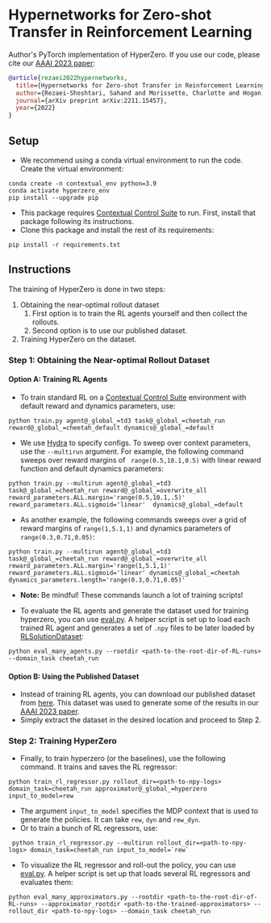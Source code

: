 # Hypernetworks for Zero-shot Transfer in Reinforcement Learning
Author's PyTorch implementation of HyperZero. If you use our code, please cite our [AAAI 2023 paper](https://arxiv.org/abs/2211.15457):

```bib
@article{rezaei2022hypernetworks,
  title={Hypernetworks for Zero-shot Transfer in Reinforcement Learning},
  author={Rezaei-Shoshtari, Sahand and Morissette, Charlotte and Hogan, Francois Robert and Dudek, Gregory and Meger, David},
  journal={arXiv preprint arXiv:2211.15457},
  year={2022}
}
```

## Setup
* We recommend using a conda virtual environment to run the code.
Create the virtual environment:
```commandline
conda create -n contextual_env python=3.9
conda activate hyperzero_env
pip install --upgrade pip
```
* This package requires [Contextual Control Suite](https://github.com/SAIC-MONTREAL/contextual-control-suite) 
to run. First, install that package following its instructions.
* Clone this package and install the rest of its requirements:
```commandline
pip install -r requirements.txt
```

## Instructions
The training of HyperZero is done in two steps:
1. Obtaining the near-optimal rollout dataset 
   1. First option is to train the RL agents yourself and then collect the rollouts. 
   2. Second option is to use our published dataset.
2. Training HyperZero on the dataset.

### Step 1: Obtaining the Near-optimal Rollout Dataset 

#### Option A: Training RL Agents
* To train standard RL on a [Contextual Control Suite](https://github.com/SAIC-MONTREAL/contextual-control-suite) environment with default reward and dynamics parameters, use:
```commandline
python train.py agent@_global_=td3 task@_global_=cheetah_run reward@_global_=cheetah_default dynamics@_global_=default
```
* We use [Hydra](https://github.com/facebookresearch/hydra) to specify configs. To sweep over context parameters,
use the `--multirun` argument. For example, the following command sweeps over reward margins of ` range(0.5,10.1,0.5)` 
with linear reward function and default dynamics parameters:
```commandline
python train.py --multirun agent@_global_=td3 task@_global_=cheetah_run reward@_global_=overwrite_all reward_parameters.ALL.margin='range(0.5,10.1,.5)' reward_parameters.ALL.sigmoid='linear'  dynamics@_global_=default
```
* As another example, the following commands sweeps over a grid of reward margins of `range(1,5.1,1)` and dynamics 
parameters of `range(0.3,0.71,0.05)`:
```commandline
python train.py --multirun agent@_global_=td3 task@_global_=cheetah_run reward@_global_=overwrite_all reward_parameters.ALL.margin='range(1,5.1,1)' reward_parameters.ALL.sigmoid='linear' dynamics@_global_=cheetah dynamics_parameters.length='range(0.3,0.71,0.05)'
```
* **Note:** Be mindful! These commands launch a lot of training scripts! 

* To evaluate the RL agents and generate the dataset used for training hyperzero, you can use [eval.py](eval.py). 
A helper script is set up to load each trained RL agent and generates a set of `.npy` files to be later loaded 
by [RLSolutionDataset](utils/dataset.py):
```commandline
python eval_many_agents.py --rootdir <path-to-the-root-dir-of-RL-runs> --domain_task cheetah_run
```

#### Option B: Using the Published Dataset
* Instead of training RL agents, you can download our published dataset from 
[here](https://mcgill-my.sharepoint.com/:f:/g/personal/sahand_rezaei-shoshtari_mail_mcgill_ca/EhDgTXh3v-pIhTHZXM1xaz0BMWT-N8jNheVm2156mhbZdA?e=hMu4N1). 
This dataset was used to generate some of the results in our [AAAI 2023 paper](https://arxiv.org/abs/2211.15457).
* Simply extract the dataset in the desired location and proceed to Step 2.

### Step 2: Training HyperZero
* Finally, to train hyperzero (or the baselines), use the following command. It trains and saves the RL regressor:
```commandline
python train_rl_regressor.py rollout_dir=<path-to-npy-logs> domain_task=cheetah_run approximator@_global_=hyperzero input_to_model=rew
```
* The argument `input_to_model` specifies the MDP context that is used to generate the policies. It can take `rew`, 
`dyn` and `rew_dyn`.
* Or to train a bunch of RL regressors, use:
```commandline
 python train_rl_regressor.py --multirun rollout_dir=<path-to-npy-logs> domain_task=cheetah_run input_to_model=`rew`
```
* To visualize the RL regressor and roll-out the policy, you can use [eval.py](eval.py). A helper script is set up that
loads several RL regressors and evaluates them:
```commandline
python eval_many_approximators.py --rootdir <path-to-the-root-dir-of-RL-runs> --approximator_rootdir <path-to-the-trained-approximators> --rollout_dir <path-to-npy-logs> --domain_task cheetah_run
```
